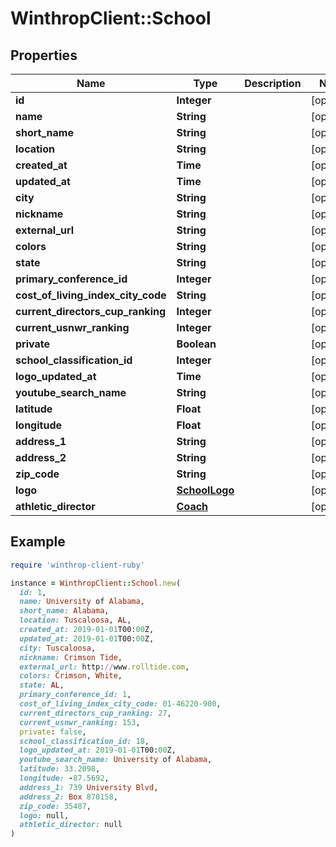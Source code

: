 # WinthropClient::School

## Properties

| Name | Type | Description | Notes |
| ---- | ---- | ----------- | ----- |
| **id** | **Integer** |  | [optional] |
| **name** | **String** |  | [optional] |
| **short_name** | **String** |  | [optional] |
| **location** | **String** |  | [optional] |
| **created_at** | **Time** |  | [optional] |
| **updated_at** | **Time** |  | [optional] |
| **city** | **String** |  | [optional] |
| **nickname** | **String** |  | [optional] |
| **external_url** | **String** |  | [optional] |
| **colors** | **String** |  | [optional] |
| **state** | **String** |  | [optional] |
| **primary_conference_id** | **Integer** |  | [optional] |
| **cost_of_living_index_city_code** | **String** |  | [optional] |
| **current_directors_cup_ranking** | **Integer** |  | [optional] |
| **current_usnwr_ranking** | **Integer** |  | [optional] |
| **private** | **Boolean** |  | [optional] |
| **school_classification_id** | **Integer** |  | [optional] |
| **logo_updated_at** | **Time** |  | [optional] |
| **youtube_search_name** | **String** |  | [optional] |
| **latitude** | **Float** |  | [optional] |
| **longitude** | **Float** |  | [optional] |
| **address_1** | **String** |  | [optional] |
| **address_2** | **String** |  | [optional] |
| **zip_code** | **String** |  | [optional] |
| **logo** | [**SchoolLogo**](SchoolLogo.md) |  | [optional] |
| **athletic_director** | [**Coach**](Coach.md) |  | [optional] |

## Example

```ruby
require 'winthrop-client-ruby'

instance = WinthropClient::School.new(
  id: 1,
  name: University of Alabama,
  short_name: Alabama,
  location: Tuscaloosa, AL,
  created_at: 2019-01-01T00:00Z,
  updated_at: 2019-01-01T00:00Z,
  city: Tuscaloosa,
  nickname: Crimson Tide,
  external_url: http://www.rolltide.com,
  colors: Crimson, White,
  state: AL,
  primary_conference_id: 1,
  cost_of_living_index_city_code: 01-46220-900,
  current_directors_cup_ranking: 27,
  current_usnwr_ranking: 153,
  private: false,
  school_classification_id: 18,
  logo_updated_at: 2019-01-01T00:00Z,
  youtube_search_name: University of Alabama,
  latitude: 33.2098,
  longitude: -87.5692,
  address_1: 739 University Blvd,
  address_2: Box 870158,
  zip_code: 35487,
  logo: null,
  athletic_director: null
)
```

